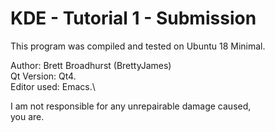 # KDE - Tutorial 1 - Submission

This program was compiled and tested on Ubuntu 18 Minimal.

Author: Brett Broadhurst (BrettyJames)\
Qt Version: Qt4.\
Editor used: Emacs.\

I am not responsible for any unrepairable damage caused,\
you are.
